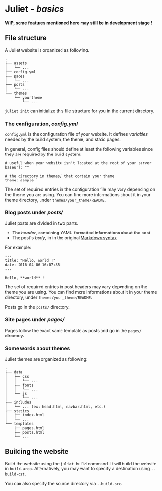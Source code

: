 # Juliet *- basics*

**WiP, some features mentioned here may still be in development stage !**

## File structure

A Juliet website is organized as following.

    .
    ├── assets
    │   └── ...
    ├── config.yml
    ├── pages
    │   └── ...
    ├── posts
    │   └── ...
    └── themes
        └── yourtheme
            └── ...

`juliet init` can initialize this file structure for you in the current directory.

### The configuration, *config.yml*

`config.yml` is the configuration file of your website. It defines *variables*
needed by the build system, the theme, and static pages.

In general, config files should define at least the following variables since
they are required by the build system:

    # useful when your website isn't located at the root of your server
    baseurl: ""

    # the directory in themes/ that contain your theme
    theme: sample

The set of required entries in the configuration file may vary depending on the
theme you are using. You can find more informations about it in your theme
directory, under `themes/your_theme/README`.

### Blog posts under *posts/*

Juliet posts are divided in two parts.
 * The *header*, containing YAML-formatted informations about the post
 * The post's *body*, in in the original [Markdown syntax](https://daringfireball.net/projects/markdown/syntax)

For example:

    ---
    title: "Hello, world !"
    date: 2016-04-06 16:07:35
    ---

    Hello, **world** !

The set of required entries in post headers may vary depending on the
theme you are using. You can find more informations about it in your theme
directory, under `themes/your_theme/README`.

Posts go in the `posts/` directory.

### Site pages under *pages/*

Pages follow the exact same template as posts and go in the `pages/` directory.

### Some words about themes

Juliet themes are organized as following:

    .
    ├── data
    │   ├── css
    │   │   └── ...
    │   ├── fonts
    │   │   └── ...
    │   └── js
    │       └── ...
    ├── includes
    │   └── ... (ex: head.html, navbar.html, etc.)
    ├── statics
    │   ├── index.html
    │   └── ...
    └── templates
        ├── pages.html
        ├── posts.html
        └── ...

## Building the website

Build the website using the `juliet build` command. It will build the website
in `build-area`. Alternatively, you may want to specify a destination using
`--build-dst`.

You can also specify the source directory via `--build-src`.
